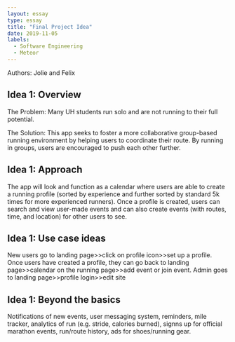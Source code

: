```yaml
---
layout: essay
type: essay
title: "Final Project Idea"
date: 2019-11-05
labels:
  - Software Engineering
  - Meteor
---
```


Authors: Jolie and Felix

## Idea 1: Overview

The Problem: Many UH students run solo and are not running to their full potential. 

The Solution: This app seeks to foster a more collaborative group-based running environment by helping users to coordinate their route. By running in groups, users are encouraged to push each other further. 

## Idea 1: Approach

The app will look and function as a calendar where users are able to create a running profile (sorted by experience and further sorted by standard 5k times for more experienced runners). Once a profile is created, users can search and view user-made events and can also create events (with routes, time, and location) for other users to see. 

## Idea 1: Use case ideas

New users go to landing page>>click on profile icon>>set up a profile.
Once users have created a profile, they can go back to landing page>>calendar on the running page>>add event or join event.
Admin goes to landing page>>profile login>>edit site

## Idea 1: Beyond the basics

Notifications of new events, user messaging system, reminders, mile tracker, analytics of run (e.g. stride, calories burned), signns up for official marathon events, run/route history, ads for shoes/running gear.


